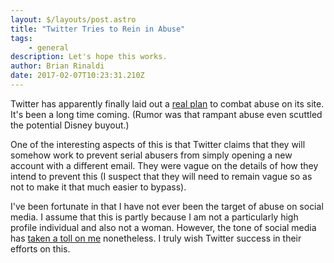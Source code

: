 ```yaml
---
layout: $/layouts/post.astro
title: "Twitter Tries to Rein in Abuse"
tags:
    - general
description: Let's hope this works.
author: Brian Rinaldi
date: 2017-02-07T10:23:31.210Z
---
```


Twitter has apparently finally laid out a [real plan](http://mashable.com/2017/02/07/twitter-abuse-updates-safe-search/#S_pYmsoWHSqu) to combat abuse on its site. It's been a long time coming. (Rumor was that rampant abuse even scuttled the potential Disney buyout.)

One of the interesting aspects of this is that Twitter claims that they will somehow work to prevent serial abusers from simply opening a new account with a different email. They were vague on the details of how they intend to prevent this (I suspect that they will need to remain vague so as not to make it that much easier to bypass).

I've been fortunate in that I have not ever been the target of abuse on social media. I assume that this is partly because I am not a particularly high profile individual and also not a woman. However, the tone of social media has [taken a toll on me](http://www.remotesynthesis.com/blog/on-bullying) nonetheless. I truly wish Twitter success in their efforts on this.
